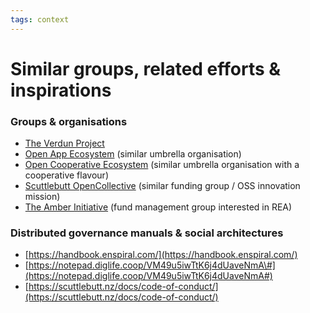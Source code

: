 ```yaml
---
tags: context
---
```


# Similar groups, related efforts & inspirations

### Groups & organisations

* [The Verdun Project](http://www.sensorica.co/home/what-we-do/projects/non-technical-projects/verdun-project)
* [Open App Ecosystem](https://www.loomio.org/g/exAKrBUp/open-app-ecosystem) \(similar umbrella organisation\)
* [Open Cooperative Ecosystem](https://opencoopecosystem.net/) \(similar umbrella organisation with a cooperative flavour\)
* [Scuttlebutt OpenCollective](https://frontend.opencollective.com/secure-scuttlebutt-consortium) \(similar funding group / OSS innovation mission\)
* [The Amber Initiative](https://www.amberinitiative.com/) \(fund management group interested in REA\)

### Distributed governance manuals & social architectures

* [https://handbook.enspiral.com/](https://handbook.enspiral.com/)
* [https://notepad.diglife.coop/VM49u5iwTtK6j4dUaveNmA\#](https://notepad.diglife.coop/VM49u5iwTtK6j4dUaveNmA#)
* [https://scuttlebutt.nz/docs/code-of-conduct/](https://scuttlebutt.nz/docs/code-of-conduct/)

